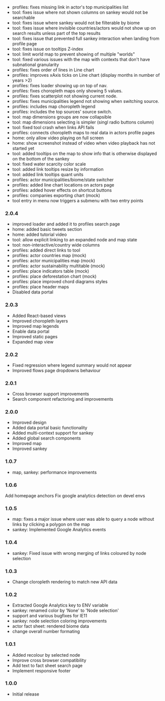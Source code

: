 - profiles: fixes missing link in actor's top municipalities list
- tool: fixes issue where not shown columns on sankey would not be searchable
- tool: fixes issue where sankey would not be filterable by biome
- tool: fixes issue where invisible countries/actors would not show up on search results unless part of the top results
- tool: fixes issue that prevented full sankey interaction when landing from profile page
- tool: fixes issue on tooltips Z-index
- tool: limit world map to prevent showing of multiple "worlds"
- tool: fixed various issues with the map with contexts that don't have subnational granularity
- profiles: fixes order of lines in Line chart
- profiles: improves xAxis ticks on Line chart (display months in number of years >2)
- profiles: fixes loader showing up on top of nav.
- profiles: fixes choropleth maps only showing 5 values.
- profiles: fixes scatterplot not showing current node.
- profiles: fixes municipalities legend not showing when switching source.
- profiles: includes map choropleth legend
- profiles: includes the top sources' source switch.
- tool: map dimensions groups are now collapsible
- tool: map dimensions selecting is simpler (singl radio buttons column)
- tool: fixed tool crash when links API fails
- profiles: connects choropleth maps to real data in actors profile pages
- home: only allow video playing on full screen
- home: show screenshot instead of video when video playback has not started yet
- tool: added tooltips on the map to show info that is otherwise displayed on the bottom of the sankey
- tool: fixed water scarcity color scale
- tool: added link tooltips resize by information
- tool: added link tooltips quant units
- profiles: actor municipalities/biome/state switcher
- profiles: added line chart locations on actors page
- profiles: added hover effects on shortcut buttons
- profiles: companies exporting chart (mock)
- tool entry in menu now triggers a submenu with two entry points

### 2.0.4
- improved loader and added it to profiles search page
- home: added basic tweets section
- home: added tutorial video
- tool: allow explicit linking to an expanded node and map state
- tool: non-interactive/country wide columns
- profiles: added direct links to tool
- profiles: actor countries map (mock)
- profiles: actor municipalities map (mock)
- profiles: actor sustainability multitable (mock)
- profiles: place indicators table (mock)
- profiles: place deforestation chart (mock)
- profiles: place improved chord diagrams styles
- profiles: place header maps
- Disabled data portal

### 2.0.3
- Added React-based views
- Improved choropleth layers
- Improved map legends
- Enable data portal
- Improved static pages
- Expanded map view

### 2.0.2
- Fixed regression where legend summary would not appear
- Improved flows page dropdowns behaviour

### 2.0.1
- Cross browser support improvements
- Search component refactoring and improvements

### 2.0.0
- Improved design
- Added data portal basic functionality
- Added multi-context support for sankey
- Added global search components
- Improved map
- Improved sankey

### 1.0.7
- map, sankey: performance improvements

### 1.0.6
Add homepage anchors
Fix google analytics detection on devel envs

### 1.0.5
- map: fixes a major issue where user was able to query a node without links by clicking a polygon on the map
- sankey: Implemented Google Analytics events

### 1.0.4
- sankey: Fixed issue with wrong merging of links coloured by node selection

### 1.0.3
- Change cloropleth rendering to match new API data

### 1.0.2
- Extracted Google Analytics key to ENV variable
- sankey: renamed color by 'None' to 'Node selection'
- support and various bugfixes for IE11
- sankey: node selection coloring improvements
- actor fact sheet: rendered biome data
- change overall number formating

### 1.0.1
- Added recolour by selected node
- Improve cross browser compatibility
- Add text to fact sheet search page
- Implement responsive footer

### 1.0.0
- Initial release
